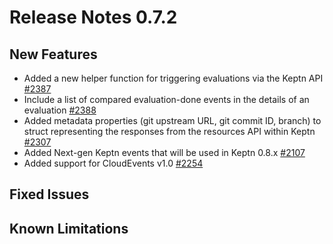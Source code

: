 # Release Notes 0.7.2

## New Features

- Added a new helper function for triggering evaluations via the Keptn API [#2387](https://github.com/keptn/keptn/issues/2387)
- Include a list of compared evaluation-done events in the details of an evaluation [#2388](https://github.com/keptn/keptn/issues/2388)
- Added metadata properties (git upstream URL, git commit ID, branch) to struct representing the responses from the resources API within Keptn [#2307](https://github.com/keptn/keptn/issues/2307)
- Added Next-gen Keptn events that will be used in Keptn 0.8.x [#2107](https://github.com/keptn/keptn/issues/2107)
- Added support for CloudEvents v1.0 [#2254](https://github.com/keptn/keptn/issues/2254)

## Fixed Issues

## Known Limitations
